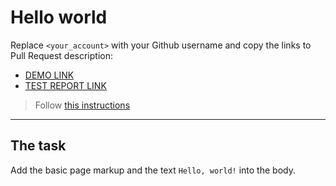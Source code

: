 # Hello world
Replace `<your_account>` with your Github username and copy the links to Pull Request description:
- [DEMO LINK](https://Nikitiliok.github.io/layout_hello-world/)
- [TEST REPORT LINK](https://Nikitiliok.github.io/layout_hello-world/report/html_report/)

> Follow [this instructions](https://mate-academy.github.io/layout_task-guideline/#how-to-solve-the-layout-tasks-on-github)
___

## The task
Add the basic page markup and the text `Hello, world!` into the body.
